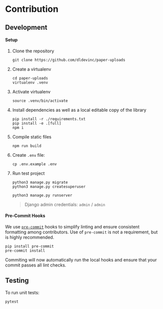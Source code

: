 # Contribution

## Development

#### Setup

1. Clone the repository
    ```shell
    git clone https://github.com/dldevinc/paper-uploads
    ```
1. Create a virtualenv
    ```shell
    cd paper-uploads
    virtualenv .venv
    ```
1. Activate virtualenv
    ```shell
    source .venv/bin/activate
    ```
1. Install dependencies as well as a local editable copy of the library

    ```shell
    pip install -r ./requirements.txt
    pip install -e .[full]
    npm i
    ```

1. Compile static files
    ```shell
    npm run build
    ```
1. Create `.env` file:
    ```shell
    cp .env.example .env
    ```
1. Run test project

    ```shell
    python3 manage.py migrate
    python3 manage.py createsuperuser
    ```

    ```shell
    python3 manage.py runserver
    ```

    > Django admin credentials: `admin` / `admin`

#### Pre-Commit Hooks

We use [`pre-commit`](https://pre-commit.com/) hooks to simplify linting
and ensure consistent formatting among contributors. Use of `pre-commit`
is not a requirement, but is highly recommended.

```shell
pip install pre-commit
pre-commit install
```

Commiting will now automatically run the local hooks and ensure that
your commit passes all lint checks.

## Testing

To run unit tests:

```shell
pytest
```
